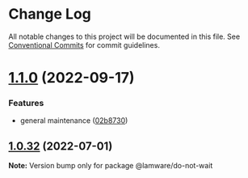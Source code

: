 # Change Log

All notable changes to this project will be documented in this file.
See [Conventional Commits](https://conventionalcommits.org) for commit guidelines.

# [1.1.0](https://github.com/evilkiwi/lamware/compare/@lamware/do-not-wait@1.0.32...@lamware/do-not-wait@1.1.0) (2022-09-17)


### Features

* general maintenance ([02b8730](https://github.com/evilkiwi/lamware/commit/02b8730fc776181b6be8c8950e17a186380d975e))





## [1.0.32](https://github.com/evilkiwi/lamware/compare/@lamware/do-not-wait@1.0.31...@lamware/do-not-wait@1.0.32) (2022-07-01)

**Note:** Version bump only for package @lamware/do-not-wait
